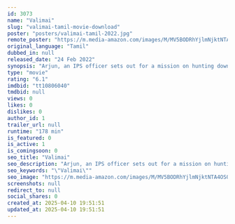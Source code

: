 ```yaml
---
id: 3073
name: "Valimai"
slug: "valimai-tamil-movie-download"
poster: "posters/valimai-tamil-2022.jpg"
remote_poster: "https://m.media-amazon.com/images/M/MV5BODRhYjlmNjktNTA4OS00NmU1LWIwOTctYmMyNThiMDYwZDJmXkEyXkFqcGc@._V1_SX300.jpg"
original_language: "Tamil"
dubbed_in: null
released_date: "24 Feb 2022"
synopsis: "Arjun, an IPS officer sets out for a mission on hunting down illegal bikers involving in theft and murder."
type: "movie"
rating: "6.1"
imdbid: "tt10806040"
tmdbid: null
views: 0
likes: 0
dislikes: 0
author_id: 1
trailer_url: null
runtime: "178 min"
is_featured: 0
is_active: 1
is_comingsoon: 0
seo_title: "Valimai"
seo_description: "Arjun, an IPS officer sets out for a mission on hunting down illegal bikers involving in theft and murder."
seo_keywords: "\"Valimai\""
seo_image: "https://m.media-amazon.com/images/M/MV5BODRhYjlmNjktNTA4OS00NmU1LWIwOTctYmMyNThiMDYwZDJmXkEyXkFqcGc@._V1_SX300.jpg"
screenshots: null
redirect_to: null
social_shares: 0
created_at: 2025-04-10 19:51:51
updated_at: 2025-04-10 19:51:51
---
```


